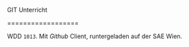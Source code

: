 GIT Unterricht

==================

WDD `1013`. Mit *Github* Client, runtergeladen auf der SAE Wien.